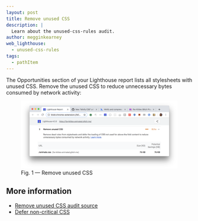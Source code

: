 ```yaml
---
layout: post
title: Remove unused CSS
description: |
  Learn about the unused-css-rules audit.
author: megginkearney
web_lighthouse:
  - unused-css-rules
tags:
  - pathItem
---
```


The Opportunities section of your Lighthouse report lists
all stylesheets with unused CSS.
Remove the unused CSS
to reduce unnecessary bytes consumed by network activity:

<figure class="w-figure">
  <img class="w-screenshot w-screenshot--filled" src="unused-css-rules.png" alt="Remove unused CSS">
  <figcaption class="w-figcaption">
    Fig. 1 — Remove unused CSS
  </figcaption>
</figure>

## More information

- [Remove unused CSS audit source](https://github.com/GoogleChrome/lighthouse/blob/master/lighthouse-core/audits/byte-efficiency/render-blocking-resources.js)
- [Defer non-critical CSS](https://web.dev/fast/defer-non-critical-css)